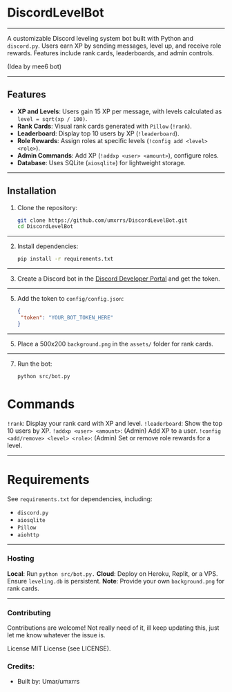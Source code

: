 # DiscordLevelBot
---

A customizable Discord leveling system bot built with Python and `discord.py`. Users earn XP by sending messages, level up, and receive role rewards. Features include rank cards, leaderboards, and admin controls.

(Idea by mee6 bot)

---

## Features
- **XP and Levels**: Users gain 15 XP per message, with levels calculated as `level = sqrt(xp / 100)`.
- **Rank Cards**: Visual rank cards generated with `Pillow` (`!rank`).
- **Leaderboard**: Display top 10 users by XP (`!leaderboard`).
- **Role Rewards**: Assign roles at specific levels (`!config add <level> <role>`).
- **Admin Commands**: Add XP (`!addxp <user> <amount>`), configure roles.
- **Database**: Uses SQLite (`aiosqlite`) for lightweight storage.

---

## Installation
1. Clone the repository:
   ```bash
   git clone https://github.com/umxrrs/DiscordLevelBot.git
   cd DiscordLevelBot
   ```
---

2. Install dependencies:
   ```bash
   pip install -r requirements.txt
   ```
---

3. Create a Discord bot in the [Discord Developer Portal](https://discord.com/developers/applications) and get the token.
---
5. Add the token to `config/config.json`:
   ```json
   {
    "token": "YOUR_BOT_TOKEN_HERE"
   }
   ```
---

5. Place a 500x200 `background.png` in the `assets/` folder for rank cards.
---

7. Run the bot:
   ```bash
   python src/bot.py
   ```

# Commands
`!rank`: Display your rank card with XP and level.
`!leaderboard`: Show the top 10 users by XP.
`!addxp <user> <amount>`: (Admin) Add XP to a user.
`!config <add/remove> <level> <role>`: (Admin) Set or remove role rewards for a level.

---

# Requirements
See `requirements.txt` for dependencies, including:

- `discord.py`
- `aiosqlite`
- `Pillow`
- `aiohttp`
---

### Hosting
**Local**: Run `python src/bot.py.`
**Cloud**: Deploy on Heroku, Replit, or a VPS. Ensure `leveling.db` is persistent.
**Note**: Provide your own `background.png` for rank cards.

---

### Contributing
Contributions are welcome! Not really need of it, ill keep updating this, just let me know whatever the issue is.

License
MIT License (see LICENSE).

### Credits:
- Built by: Umar/umxrrs
